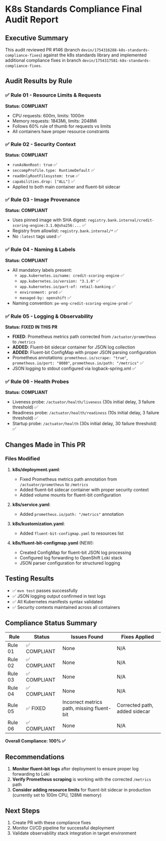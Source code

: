 # K8s Standards Compliance Final Audit Report

## Executive Summary

This audit reviewed PR #146 (branch `devin/1754316288-k8s-standards-compliance-fixes`) against the k8s standards library and implemented additional compliance fixes in branch `devin/1754317581-k8s-standards-compliance-fixes`.

## Audit Results by Rule

### ✅ Rule 01 - Resource Limits & Requests
**Status: COMPLIANT**
- CPU requests: 600m, limits: 1000m
- Memory requests: 1843Mi, limits: 2048Mi
- Follows 60% rule of thumb for requests vs limits
- All containers have proper resource constraints

### ✅ Rule 02 - Security Context
**Status: COMPLIANT**
- `runAsNonRoot: true` ✅
- `seccompProfile.type: RuntimeDefault` ✅
- `readOnlyRootFilesystem: true` ✅
- `capabilities.drop: ["ALL"]` ✅
- Applied to both main container and fluent-bit sidecar

### ✅ Rule 03 - Image Provenance
**Status: COMPLIANT**
- Uses pinned image with SHA digest: `registry.bank.internal/credit-scoring-engine:3.1.0@sha256:...` ✅
- Registry from allowlist: `registry.bank.internal/*` ✅
- No `:latest` tags used ✅

### ✅ Rule 04 - Naming & Labels
**Status: COMPLIANT**
- All mandatory labels present:
  - `app.kubernetes.io/name: credit-scoring-engine` ✅
  - `app.kubernetes.io/version: "3.1.0"` ✅
  - `app.kubernetes.io/part-of: retail-banking` ✅
  - `environment: prod` ✅
  - `managed-by: openshift` ✅
- Naming convention: `pe-eng-credit-scoring-engine-prod` ✅

### ✅ Rule 05 - Logging & Observability
**Status: FIXED IN THIS PR**
- **FIXED**: Prometheus metrics path corrected from `/actuator/prometheus` to `/metrics`
- **ADDED**: Fluent-bit sidecar container for JSON log collection
- **ADDED**: Fluent-bit ConfigMap with proper JSON parsing configuration
- Prometheus annotations: `prometheus.io/scrape: "true"`, `prometheus.io/port: "8080"`, `prometheus.io/path: "/metrics"` ✅
- JSON logging to stdout configured via logback-spring.xml ✅

### ✅ Rule 06 - Health Probes
**Status: COMPLIANT**
- Liveness probe: `/actuator/health/liveness` (30s initial delay, 3 failure threshold) ✅
- Readiness probe: `/actuator/health/readiness` (10s initial delay, 3 failure threshold) ✅
- Startup probe: `/actuator/health` (30s initial delay, 30 failure threshold) ✅

## Changes Made in This PR

### Files Modified
1. **k8s/deployment.yaml**:
   - Fixed Prometheus metrics path annotation from `/actuator/prometheus` to `/metrics`
   - Added fluent-bit sidecar container with proper security context
   - Added volume mounts for fluent-bit configuration

2. **k8s/service.yaml**:
   - Added `prometheus.io/path: "/metrics"` annotation

3. **k8s/kustomization.yaml**:
   - Added `fluent-bit-configmap.yaml` to resources list

4. **k8s/fluent-bit-configmap.yaml** (NEW):
   - Created ConfigMap for fluent-bit JSON log processing
   - Configured log forwarding to OpenShift Loki stack
   - JSON parser configuration for structured logging

## Testing Results

- ✅ `mvn test` passes successfully
- ✅ JSON logging output confirmed in test logs
- ✅ All Kubernetes manifests syntax validated
- ✅ Security contexts maintained across all containers

## Compliance Status Summary

| Rule | Status | Issues Found | Fixes Applied |
|------|--------|--------------|---------------|
| Rule 01 | ✅ COMPLIANT | None | N/A |
| Rule 02 | ✅ COMPLIANT | None | N/A |
| Rule 03 | ✅ COMPLIANT | None | N/A |
| Rule 04 | ✅ COMPLIANT | None | N/A |
| Rule 05 | ✅ FIXED | Incorrect metrics path, missing fluent-bit | Corrected path, added sidecar |
| Rule 06 | ✅ COMPLIANT | None | N/A |

**Overall Compliance: 100% ✅**

## Recommendations

1. **Monitor fluent-bit logs** after deployment to ensure proper log forwarding to Loki
2. **Verify Prometheus scraping** is working with the corrected `/metrics` path
3. **Consider adding resource limits** for fluent-bit sidecar in production (currently set to 100m CPU, 128Mi memory)

## Next Steps

1. Create PR with these compliance fixes
2. Monitor CI/CD pipeline for successful deployment
3. Validate observability stack integration in target environment
